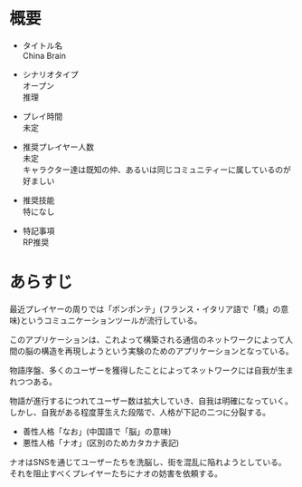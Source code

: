 # 概要  

* タイトル名  
    China Brain

* シナリオタイプ  
    オープン  
    推理

* プレイ時間  
    未定

* 推奨プレイヤー人数  
    未定  
    キャラクター達は既知の仲、あるいは同じコミュニティーに属しているのが好ましい

* 推奨技能  
    特になし

* 特記事項  
    RP推奨

# あらすじ  
最近プレイヤーの周りでは「ポンポンテ」(フランス・イタリア語で「橋」の意味)というコミュニケーションツールが流行している。  

このアプリケーションは、これよって構築される通信のネットワークによって人間の脳の構造を再現しようという実験のためのアプリケーションとなっている。  

物語序盤、多くのユーザーを獲得したことによってネットワークには自我が生まれつつある。

物語が進行するにつれてユーザー数は拡大していき、自我は明確になっていく。
しかし、自我がある程度芽生えた段階で、人格が下記の二つに分裂する。  
* 善性人格「なお」(中国語で「脳」の意味)  
* 悪性人格「ナオ」(区別のためカタカナ表記)

ナオはSNSを通じてユーザーたちを洗脳し、街を混乱に陥れようとしている。  
それを阻止すべくプレイヤーたちにナオの妨害を依頼する。
